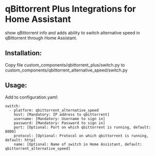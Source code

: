 # qBittorrent Plus Integrations for Home Assistant
show qBittorrent info and adds ability to switch alternative speed in qBittorrent through Home Assistant.

## Installation:
Copy file custom_components/qbittorrent_plus/switch.py to custom_components/qbittorrent_alternative_speed/switch.py

## Usage:
Add to configuration.yaml:

```
switch:
  - platform: qbittorrent_alternative_speed
    host: [Mandatory: IP address to qbittorrent]
    username: [Mandatory: Username to sign in]
    password: [Mandatory: Password to sign in]
    port: [Optional: Port on which qbittorrent is running, default: 8080]
    protocol: [Optional: Protocol on which qbittorrent is running, default: http]
    name: [Optional: Name of switch in Home Assistant, default: qbittorrent_alternative_speed]
```


